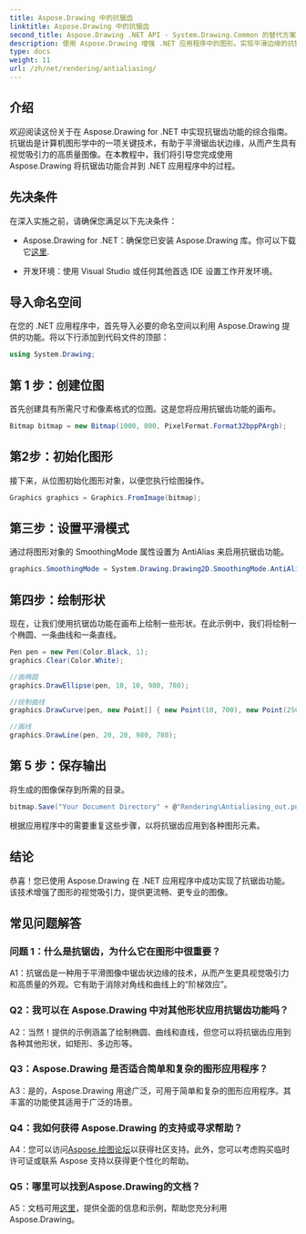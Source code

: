 ```yaml
---
title: Aspose.Drawing 中的抗锯齿
linktitle: Aspose.Drawing 中的抗锯齿
second_title: Aspose.Drawing .NET API - System.Drawing.Common 的替代方案
description: 使用 Aspose.Drawing 增强 .NET 应用程序中的图形。实现平滑边缘的抗锯齿。请遵循我们的分步指南。
type: docs
weight: 11
url: /zh/net/rendering/antialiasing/
---
```

## 介绍

欢迎阅读这份关于在 Aspose.Drawing for .NET 中实现抗锯齿功能的综合指南。抗锯齿是计算机图形学中的一项关键技术，有助于平滑锯齿状边缘，从而产生具有视觉吸引力的高质量图像。在本教程中，我们将引导您完成使用 Aspose.Drawing 将抗锯齿功能合并到 .NET 应用程序中的过程。

## 先决条件

在深入实施之前，请确保您满足以下先决条件：

-  Aspose.Drawing for .NET：确保您已安装 Aspose.Drawing 库。你可以下载它[这里](https://releases.aspose.com/drawing/net/).

- 开发环境：使用 Visual Studio 或任何其他首选 IDE 设置工作开发环境。

## 导入命名空间

在您的 .NET 应用程序中，首先导入必要的命名空间以利用 Aspose.Drawing 提供的功能。将以下行添加到代码文件的顶部：

```csharp
using System.Drawing;
```

## 第 1 步：创建位图

首先创建具有所需尺寸和像素格式的位图。这是您将应用抗锯齿功能的画布。

```csharp
Bitmap bitmap = new Bitmap(1000, 800, PixelFormat.Format32bppPArgb);
```

## 第2步：初始化图形

接下来，从位图初始化图形对象，以便您执行绘图操作。

```csharp
Graphics graphics = Graphics.FromImage(bitmap);
```

## 第三步：设置平滑模式

通过将图形对象的 SmoothingMode 属性设置为 AntiAlias 来启用抗锯齿功能。

```csharp
graphics.SmoothingMode = System.Drawing.Drawing2D.SmoothingMode.AntiAlias;
```

## 第四步：绘制形状

现在，让我们使用抗锯齿功能在画布上绘制一些形状。在此示例中，我们将绘制一个椭圆、一条曲线和一条直线。

```csharp
Pen pen = new Pen(Color.Black, 1);
graphics.Clear(Color.White);

//画椭圆
graphics.DrawEllipse(pen, 10, 10, 980, 780);

//绘制曲线
graphics.DrawCurve(pen, new Point[] { new Point(10, 700), new Point(250, 500), new Point(500, 10), new Point(750, 500), new Point(990, 700) });

//画线
graphics.DrawLine(pen, 20, 20, 980, 780);
```

## 第 5 步：保存输出

将生成的图像保存到所需的目录。

```csharp
bitmap.Save("Your Document Directory" + @"Rendering\Antialiasing_out.png");
```

根据应用程序中的需要重复这些步骤，以将抗锯齿应用到各种图形元素。

## 结论

恭喜！您已使用 Aspose.Drawing 在 .NET 应用程序中成功实现了抗锯齿功能。该技术增强了图形的视觉吸引力，提供更流畅、更专业的图像。

## 常见问题解答

### 问题 1：什么是抗锯齿，为什么它在图形中很重要？

A1：抗锯齿是一种用于平滑图像中锯齿状边缘的技术，从而产生更具视觉吸引力和高质量的外观。它有助于消除对角线和曲线上的“阶梯效应”。

### Q2：我可以在 Aspose.Drawing 中对其他形状应用抗锯齿功能吗？

A2：当然！提供的示例涵盖了绘制椭圆、曲线和直线，但您可以将抗锯齿应用到各种其他形状，如矩形、多边形等。

### Q3：Aspose.Drawing 是否适合简单和复杂的图形应用程序？

A3：是的，Aspose.Drawing 用途广泛，可用于简单和复杂的图形应用程序。其丰富的功能使其适用于广泛的场景。

### Q4：我如何获得 Aspose.Drawing 的支持或寻求帮助？

 A4：您可以访问[Aspose.绘图论坛](https://forum.aspose.com/c/diagram/17)以获得社区支持。此外，您可以考虑购买临时许可证或联系 Aspose 支持以获得更个性化的帮助。

### Q5：哪里可以找到Aspose.Drawing的文档？

 A5：文档可用[这里](https://reference.aspose.com/drawing/net/)，提供全面的信息和示例，帮助您充分利用 Aspose.Drawing。